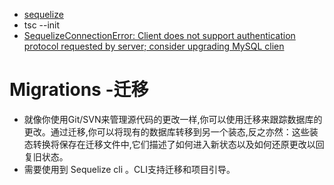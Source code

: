 * [sequelize](https://github.com/MiYogurt/nodelover-books/blob/master/sequelize/SUMMARY.md)
* tsc --init 
* [SequelizeConnectionError: Client does not support authentication protocol requested by server; consider upgrading MySQL clien](https://blog.csdn.net/u010026255/article/details/80062153)  
# Migrations -迁移
* 就像你使用Git/SVN来管理源代码的更改一样,你可以使用迁移来跟踪数据库的更改。通过迁移,你可以将现有的数据库转移到另一个装态,反之亦然：这些装态转换将保存在迁移文件中,它们描述了如何进入新状态以及如何还原更改以回复旧状态。
* 需要使用到 Sequelize cli 。CLI支持迁移和项目引导。